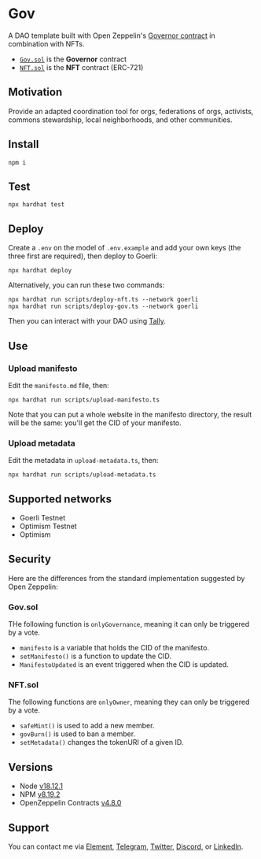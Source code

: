 # Gov

A DAO template built with Open Zeppelin's [Governor contract](https://docs.openzeppelin.com/contracts/4.x/governance#governor) in combination with NFTs.

- [`Gov.sol`](https://github.com/web3-hackers-collective/dao-contracts/blob/main/contracts/Gov.sol) is the **Governor** contract
- [`NFT.sol`](https://github.com/web3-hackers-collective/dao-contracts/blob/main/contracts/NFT.sol) is the **NFT** contract (ERC-721)

## Motivation

Provide an adapted coordination tool for orgs, federations of orgs, activists, commons stewardship, local neighborhoods, and other communities.

## Install

```shell
npm i
```

## Test

```shell
npx hardhat test
```

## Deploy

Create a `.env` on the model of `.env.example` and add your own keys (the three first are required), then deploy to Goerli:

```shell
npx hardhat deploy
```

Alternatively, you can run these two commands:

```shell
npx hardhat run scripts/deploy-nft.ts --network goerli
npx hardhat run scripts/deploy-gov.ts --network goerli
```

Then you can interact with your DAO using [Tally](https://www.tally.xyz/).

## Use

### Upload manifesto

Edit the `manifesto.md` file, then:

```shell
npx hardhat run scripts/upload-manifesto.ts
```

Note that you can put a whole website in the manifesto directory, the result will be the same: you'll get the CID of your manifesto.

### Upload metadata

Edit the metadata in `upload-metadata.ts`, then:

```shell
npx hardhat run scripts/upload-metadata.ts
```

## Supported networks

- Goerli Testnet
- Optimism Testnet
- Optimism

## Security

Here are the differences from the standard implementation suggested by Open Zeppelin:

### Gov.sol

THe following function is `onlyGovernance`, meaning it can only be triggered by a vote.

- `manifesto` is a variable that holds the CID of the manifesto.
- `setManifesto()` is a function to update the CID.
- `ManifestoUpdated` is an event triggered when the CID is updated.

### NFT.sol

The following functions are `onlyOwner`, meaning they can only be triggered by a vote.

- `safeMint()` is used to add a new member.
- `govBurn()` is used to ban a member.
- `setMetadata()` changes the tokenURI of a given ID.

## Versions

- Node [v18.12.1](https://nodejs.org/uk/blog/release/v18.12.1/)
- NPM [v8.19.2](https://github.com/npm/cli/releases/tag/v8.19.2)
- OpenZeppelin Contracts [v4.8.0](https://github.com/OpenZeppelin/openzeppelin-contracts/releases/tag/v4.8.0)

## Support

You can contact me via [Element](https://matrix.to/#/@julienbrg:matrix.org), [Telegram](https://t.me/julienbrg), [Twitter](https://twitter.com/julienbrg), [Discord](https://discord.gg/xw9dCeQ94Y), or [LinkedIn](https://www.linkedin.com/in/julienberanger/).
